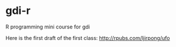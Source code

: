 # gdi-r
R programming mini course for gdi

Here is the first draft of the first class:
http://rpubs.com/ljirpong/ufo

